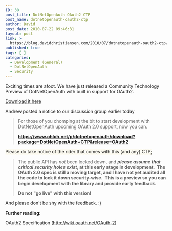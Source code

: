 ```yaml
---
ID: 38
post_title: DotNetOpenAuth OAuth2 CTP
post_name: dotnetopenauth-oauth2-ctp
author: David
post_date: 2010-07-22 09:46:31
layout: post
link: >
  https://blog.davidchristiansen.com/2010/07/dotnetopenauth-oauth2-ctp/
published: true
tags: [ ]
categories:
  - Development (General)
  - DotNetOpenAuth
  - Security
---
```

<p>Exciting times are afoot. We have just released a Community Technology Preview of DotNetOpenAuth with built in support for OAuth2.</p>  <p><a href="https://www.ohloh.net/p/dotnetopenauth/download?package=DotNetOpenAuth+CTP&amp;release=OAuth2" target="_blank">Download it here</a></p>  <p>Andrew posted a notice to our discussion group earlier today</p>  <blockquote>   <p>For those of you chomping at the bit to start development with DotNetOpenAuth upcoming OAuth 2.0 support, now you can. </p>    <p><a href="https://www.ohloh.net/p/dotnetopenauth/download?package=DotNetOpenAuth+CTP&amp;release=OAuth2"><strong>https://www.ohloh.net/p/dotnetopenauth/download?package=DotNetOpenAuth+CTP&amp;release=OAuth2</strong></a></p> </blockquote>  <p><font style="background-color: #fcfaf0">Please do take notice of the rider that comes with this (and any) CTP;</font></p>  <blockquote>   <p>The public API has <i>not</i> been locked down, and <b><i>please assume that critical security holes exist</i>, at this early stage in development.  The OAuth 2.0 spec is still a moving target, and I have not yet audited all the code to lock it down security-wise.  This is a preview so you can begin development with the library and provide early feedback.  </b></p>    <p><b>Do not "go live" with this version!</b> </p> </blockquote>  <p>And please don't be shy with the feedback. :)</p>  <p><strong>Further reading:</strong></p>  <p>OAuth2 Specification (<a href="http://wiki.oauth.net/OAuth-2" target="_blank">http://wiki.oauth.net/OAuth-2</a>) </p>